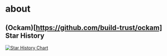 # about

## (Ockam)[https://github.com/build-trust/ockam] Star History

[![Star History Chart](https://api.star-history.com/svg?repos=build-trust/ockam&type=Date)](https://star-history.com/#build-trust/ockam&Date)
